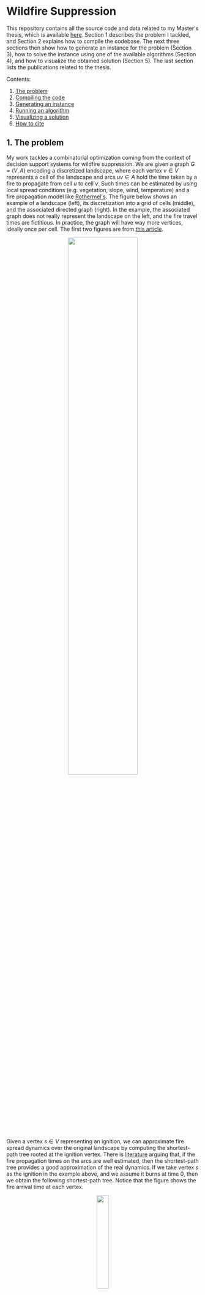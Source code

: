 # Wildfire Suppression

This repository contains all the source code and data related to my Master's thesis, which is available [here](). Section 1 describes the problem I tackled, and Section 2 explains how to compile the codebase. The next three sections then show how to generate an instance for the problem (Section 3), how to solve the instance using one of the available algorithms (Section 4), and how to visualize the obtained solution (Section 5). The last section lists the publications related to the thesis.

Contents:
1. [The problem](#problem)
2. [Compiling the code](#compilation)
2. [Generating an instance](#instances)
3. [Running an algorithm](#execution)
4. [Visualizing a solution](#visualization)
5. [How to cite](#citing)

## 1. The problem <a name="problem"></a>

My work tackles a combinatorial optimization coming from the context of decision support systems for wildfire suppression. We are given a graph $G=(V,A)$ encoding a discretized landscape, where each vertex $v \in V$ represents a cell of the landscape and arcs $uv \in A$ hold the time taken by a fire to propagate from cell $u$ to cell $v$. Such times can be estimated by using local spread conditions (e.g. vegetation, slope, wind, temperature) and a fire propagation model like [Rothermel's](https://www.fs.usda.gov/rm/pubs_series/rmrs/gtr/rmrs_gtr371.pdf). The figure below shows an example of a landscape (left), its discretization into a grid of cells (middle), and the associated directed graph (right). In the example, the associated graph does not really represent the landscape on the left, and the fire travel times are fictitious. In practice, the graph will have way more vertices, ideally once per cell. The first two figures are from [this article](https://www.sciencedirect.com/science/article/pii/S0377221724001796). 

<p align="center">
 <img src='assets/problem.png' width='60%'/>
</p>

Given a vertex $s \in V$ representing an ignition, we can approximate fire spread dynamics over the original landscape by computing the shortest-path tree rooted at the ignition vertex. There is [literature](https://cdnsciencepub.com/doi/10.1139/x02-068) arguing that, if the fire propagation times on the arcs are well estimated, then the shortest-path tree provides a good approximation of the real dynamics. If we take vertex $s$ as the ignition in the example above, and we assume it burns at time $0$, then we obtain the following shortest-path tree. Notice that the figure shows the fire arrival time at each vertex. 

<p align="center">
 <img src='assets/tree.png' width='25%'/>
</p>

Now suppose we have a set $R$ of firefighting resources, such as helicopters or a crew of [smokejumpers](https://en.wikipedia.org/wiki/Smokejumper). Each resource $i \in R$ can be allocated to a vertex $v \in V$, to introduce a delay $\Delta$ on the outgoing arcs of vertex $v$. You can think of allocating a resource to a vertex as dropping water over the cell represented by the vertex, or razing its flammable content. The delay $\Delta$ introduced by a resource will cause a local slowdown in fire propagation, and we hope that the fire arrival time at some vertices will increase. The figure below shows an example where we have three resources available and the delay $\Delta$ is 2. In the figure, the resources are allocated to vertices $v_2$, $v_4$, and $v_6$. Notice how the graph is updated with the delays $\Delta$. The figure on the right depicts the new shortest-path tree. Notice how the fire arrival time at vertices $v_5$, $v_7$, and $v_8$ increased two time units each. 

<p align="center">
 <img src='assets/allocation.png' width='70%'/>
</p>

Each fire suppression resource $i \in R$ has an associated release time $t_i$, and you can think of the release time of a resource as the time it is first available to be deployed. In the case of a fire crew, for example, $t_i$ could represent the time necessary to transport the firefighters from the base to the fire location. We assume that a resource released at time $t_i$ can only be allocated to a vertex $v$ if the fire did not reach $v$ by time $t_i$. In the figure above, the timeline shows that we have one resource released at time 2, one at time 3, and one at time 4. Notice that vertices $v_1$ and $v_3$ cannot receive resources, because they both burn at time 1 and the first resource is available at time 2.

Given a planning horizon $H$, such as 24 hours, the goal is to find an allocation of the suppression resources to the vertices of the graph such that the number of vertices reachable by the fire within the horizon $H$ is minimized. In practice, we are trying to find a suppression strategy that minimizes the burned area within the planning horizon $H$. In the example above, if $H=5$, then the allocation of resource saves vertices $v_5$, $v_7$, and $v_8$ from burning.

If you want to get a feeling of what fighting wildfires looks like, I recommend [this video](https://www.youtube.com/watch?v=EodxubsO8EI&ab_channel=WendoverProductions). 

## 2. Compiling the code <a name="compilation"></a>

To compile this codebase, you'll need:
- CMake 3.5 or higher
- Boost 1.7 or higher
- Gurobi 10.0.3 or higher  
- A compiler that supports C++20

Once everything is in place, type the following in your terminal from the root of this repository:
```bash
cmake -B build -S . -D CMAKE_BUILD_TYPE=Release
cmake --build build
```

## 3. Generating an instance <a name="instances"></a>

The folder ```scripts``` contains some useful python scripts, which depend on the packages listed in ```environment.yml```.  If you have [Miniconda](https://www.anaconda.com/docs/getting-started/miniconda/install#linux) installed, type the following in your terminal from the root of this repository: 

```bash
conda env create -f environment.yml
conda activate wildfire
```

Instances to the problem are generated by the script ```instance_generation.py```, which implements the instance model described in my thesis. To generate a 30x30 grid with light wind and moderate slope, for example, type the following:

```bash
python3 scripts/instance_generation.py --grid Medium --wind Light --slope Moderate --seed 10 --save_as_gif
```

If everything went fine, a JSON file describing the instance should have been created. The flag ```--save_as_gif``` generates a GIF illustrating how fire propagates through the grid.

<p align="center">
 <img src='assets/Medium_Moderate_Light_10.gif' width='50%' />
</p>


## 4. Running an algorithm <a name="execution"></a>

Four algorithms are implemented in ```src/algorithm```, namely
- Iterated Beam Search (```ibs```)
- Mixed-integer Programming (```mip```)
- Cut-based Heuristic (```cuth```)
- Random Search (```rs```)

If the codebase was compiled correctly in Section 2, you can run beam search on the instance generated in the last section as follows:
```bash
./build/fire --alg ibs --instance Medium_Moderate_Light_High_Moderate_Moderate_Early_VeryLate_10.json --seed 1 --timelimit 300 --save_solution --output stats.csv
```

After 300 seconds, a file ```stats.csv``` should have been created with statistics about the execution, such as the objective value of the best found solution, the number of completed iterations, etc. The format of the output depends on the algorithm, and we encourage the user to check the method ```Algorithm::write_statistics()``` (which is implemented by all algorithms) for more information. 

The flag ```--save_solution``` generates a JSON file describing the best solution found by the algorithm during the 300 seconds of execution. This file is named as ```sol_${instance_name}_${seed}.json```, where ```${instance_name}``` is the name of the instance and ```${seed}``` is the seed value used by the algorithm. In the example above, ```${instance_name} = Medium_Moderate_Light_High_Moderate_Moderate_Early_VeryLate_10``` and ```${seed} = 1```. 

We will see how to visualize solutions in the next section.

## 5. Visualizing a solution <a name="visualization"></a>

The script ```visualize_solution.py``` creates visualizations of a solution. It takes as input an instance and the JSON file generated by the flag ```save_solution```. 

There are two visualization modes. The static mode depicts the state of the grid at the optimization horizon. The ignition cell is painted red, burned cells are painted orange, protected cells are painted black, and saved cells are painted white. Run the following line in your terminal to create a static visualization of the solution produced in the last section.

```bash
python3 scripts/visualize_solution.py --instance_path Small_Moderate_Light_High_Moderate_Moderate_Early_VeryLate_10.json --solution_path sol_ibs_Small_Moderate_Light_High_Moderate_Moderate_Early_VeryLate_10_1.json --mode static
```

The figure below illustrates the best solution found by beam search within 300 seconds. 

<p align="center">
 <img src='assets/sol_ibs_Medium_Moderate_Light_High_Moderate_Moderate_Early_VeryLate_10_1.png' width='30%' />
</p>

The script also supports a dynamic visualization mode, in which the grid is represented in three-dimensional space, and a slider allows you to move forward or backward in time. To run a dynamic visualization, type the following:

```bash
python3 scripts/visualize_solution.py --instance_path Small_Moderate_Light_High_Moderate_Moderate_Early_VeryLate_10.json --solution_path sol_ibs_Small_Moderate_Light_High_Moderate_Moderate_Early_VeryLate_10_1.json --mode dynamic
```

The video below illustrates the visualization. At any point in time, the ignition cell is painted black, cells reached by the fire are painted red, protected cells are painted blue, and the remaining cells are painted green.

https://github.com/user-attachments/assets/9f03c4dc-78e1-4277-a224-753b1fca2ee6

## 6. How to cite <a name="citing"></a>

If you use code or ideas from this repository, please cite the relevant paper(s):

- **Delazeri, G. & Ritt, M. (2024).** *Iterated Beam Search for Wildland Fire Suppression.*  
  In S. Smith, J. Correia & C. Cintrano (Eds.), **Applications of Evolutionary Computation** (pp. 273–286). Cham: Springer Nature Switzerland. ISBN 978-3-031-56852-7.

- **Delazeri, G. & Ritt, M. (2024).** *A General Model for Wildfire Suppression Problems.*  
  In **Anais do Simpósio Brasileiro de Pesquisa Operacional** (SBPO 2024, Vol. 56). Galoa. DOI [10.59254/sbpo-2024-193493](http://dx.doi.org/10.59254/sbpo-2024-193493). ISSN 2965-1476.
